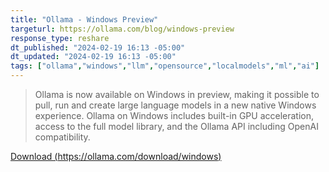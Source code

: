 ```yaml
---
title: "Ollama - Windows Preview"
targeturl: https://ollama.com/blog/windows-preview
response_type: reshare
dt_published: "2024-02-19 16:13 -05:00"
dt_updated: "2024-02-19 16:13 -05:00"
tags: ["ollama","windows","llm","opensource","localmodels","ml","ai"]
---
```


> Ollama is now available on Windows in preview, making it possible to pull, run and create large language models in a new native Windows experience. Ollama on Windows includes built-in GPU acceleration, access to the full model library, and the Ollama API including OpenAI compatibility.

[Download (https://ollama.com/download/windows)](https://ollama.com/download/windows)
